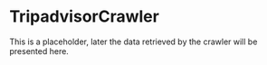 # TripadvisorCrawler

This is a placeholder, later the data retrieved by the crawler will be presented here.
